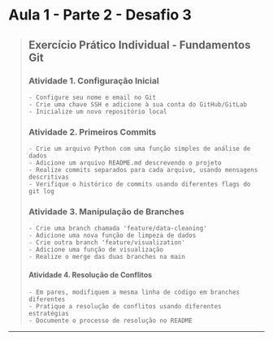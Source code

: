# Aula 1 - Parte 2 - Desafio 3

> ## Exercício Prático Individual - Fundamentos Git
> 
> ### Atividade 1. Configuração Inicial
>     - Configure seu nome e email no Git
>     - Crie uma chave SSH e adicione à sua conta do GitHub/GitLab
>     - Inicialize um novo repositório local
>     
>  ### Atividade 2. Primeiros Commits
>     - Crie um arquivo Python com uma função simples de análise de dados
>     - Adicione um arquivo README.md descrevendo o projeto
>     - Realize commits separados para cada arquivo, usando mensagens descritivas
>     - Verifique o histórico de commits usando diferentes flags do git log
>     
> ### Atividade 3. Manipulação de Branches
>     - Crie uma branch chamada 'feature/data-cleaning'
>     - Adicione uma nova função de limpeza de dados
>     - Crie outra branch 'feature/visualization'
>     - Adicione uma função de visualização
>     - Realize o merge das duas branches na main
>    
> #### Atividade 4. Resolução de Conflitos
>     - Em pares, modifiquem a mesma linha de código em branches diferentes
>     - Pratique a resolução de conflitos usando diferentes estratégias
>     - Documente o processo de resolução no README

---


